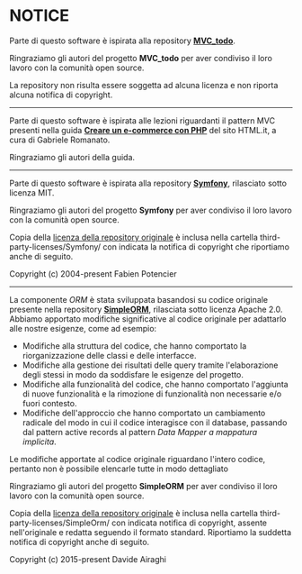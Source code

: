 # NOTICE

Parte di questo software è ispirata alla repository [**MVC_todo**](https://github.com/ngrt/MVC_todo).

Ringraziamo gli autori del progetto **MVC_todo** per aver condiviso il loro lavoro con la comunità open source.

La repository non risulta essere soggetta ad alcuna licenza e non riporta alcuna notifica di copyright.

---

Parte di questo software è ispirata alle lezioni riguardanti il pattern MVC presenti nella guida [**Creare un e-commerce con PHP**](https://www.html.it/guide/creare-un-e-commerce-con-php/) del sito HTML.it, a cura di Gabriele Romanato.

Ringraziamo gli autori della guida.

---

Parte di questo software è ispirata alla repository [**Symfony**](https://github.com/symfony/symfony), rilasciato sotto licenza MIT.

Ringraziamo gli autori del progetto **Symfony** per aver condiviso il loro lavoro con la comunità open source.

Copia della [licenza della repository originale](https://github.com/symfony/symfony/blob/6.4/LICENSE) è inclusa nella cartella third-party-licenses/Symfony/ con indicata la notifica di copyright che riportiamo anche di seguito.

Copyright (c) 2004-present Fabien Potencier

---

La componente *ORM* è stata sviluppata basandosi su codice originale presente nella repository [**SimpleORM**](https://github.com/davideairaghi/php), rilasciata sotto licenza Apache 2.0. Abbiamo apportato modifiche significative al codice originale per adattarlo alle nostre esigenze, come ad esempio:

* Modifiche alla struttura del codice, che hanno comportato la riorganizzazione delle classi e delle interfacce.
* Modifiche alla gestione dei risultati delle query tramite l'elaborazione degli stessi in modo da soddisfare le esigenze del progetto.
* Modifiche alla funzionalità del codice, che hanno comportato l'aggiunta di nuove funzionalità e la rimozione di funzionalità non necessarie e/o fuori contesto.
* Modifiche dell'approccio che hanno comportato un cambiamento radicale del modo in cui il codice interagisce con il database, passando dal pattern active records al pattern *Data Mapper a mappatura implicita*.

Le modifiche apportate al codice originale riguardano l'intero codice, pertanto non è possibile elencarle tutte in modo dettagliato

Ringraziamo gli autori del progetto **SimpleORM** per aver condiviso il loro lavoro con la comunità open source.

Copia della [licenza della repository originale](https://github.com/davideairaghi/php/blob/master/LICENSE) è inclusa nella cartella third-party-licenses/SimpleOrm/ con indicata notifica di copyright, assente nell'originale e redatta seguendo il formato standard. Riportiamo la suddetta notifica di copyright anche di seguito.

Copyright (c) 2015-present Davide Airaghi
